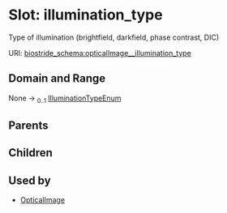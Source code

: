 
# Slot: illumination_type

Type of illumination (brightfield, darkfield, phase contrast, DIC)

URI: [biostride_schema:opticalImage__illumination_type](https://w3id.org/biostride/schema/opticalImage__illumination_type)


## Domain and Range

None &#8594;  <sub>0..1</sub> [IlluminationTypeEnum](IlluminationTypeEnum.md)

## Parents


## Children


## Used by

 * [OpticalImage](OpticalImage.md)
